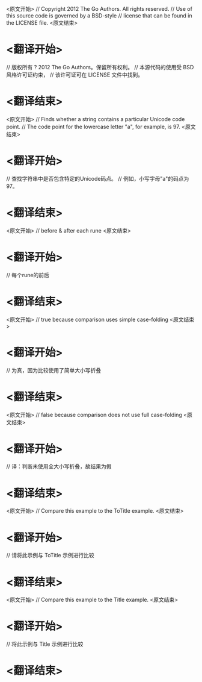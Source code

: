 
<原文开始>
// Copyright 2012 The Go Authors. All rights reserved.
// Use of this source code is governed by a BSD-style
// license that can be found in the LICENSE file.
<原文结束>

# <翻译开始>
// 版权所有 ? 2012 The Go Authors。保留所有权利。
// 本源代码的使用受 BSD 风格许可证约束，
// 该许可证可在 LICENSE 文件中找到。
# <翻译结束>


<原文开始>
	// Finds whether a string contains a particular Unicode code point.
	// The code point for the lowercase letter "a", for example, is 97.
<原文结束>

# <翻译开始>
// 查找字符串中是否包含特定的Unicode码点。
// 例如，小写字母"a"的码点为97。
# <翻译结束>


<原文开始>
// before & after each rune
<原文结束>

# <翻译开始>
// 每个rune的前后
# <翻译结束>


<原文开始>
// true because comparison uses simple case-folding
<原文结束>

# <翻译开始>
// 为真，因为比较使用了简单大小写折叠
# <翻译结束>


<原文开始>
// false because comparison does not use full case-folding
<原文结束>

# <翻译开始>
// 译：判断未使用全大小写折叠，故结果为假
# <翻译结束>


<原文开始>
// Compare this example to the ToTitle example.
<原文结束>

# <翻译开始>
// 请将此示例与 ToTitle 示例进行比较
# <翻译结束>


<原文开始>
// Compare this example to the Title example.
<原文结束>

# <翻译开始>
// 将此示例与 Title 示例进行比较
# <翻译结束>


